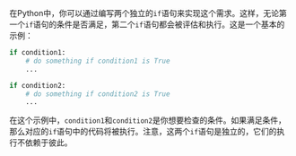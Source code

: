 在Python中，你可以通过编写两个独立的`if`语句来实现这个需求。这样，无论第一个`if`语句的条件是否满足，第二个`if`语句都会被评估和执行。这是一个基本的示例：

```python
if condition1:
    # do something if condition1 is True
    ...

if condition2:
    # do something if condition2 is True
    ...
```

在这个示例中，`condition1`和`condition2`是你想要检查的条件。如果满足条件，那么对应的`if`语句中的代码将被执行。注意，这两个`if`语句是独立的，它们的执行不依赖于彼此。